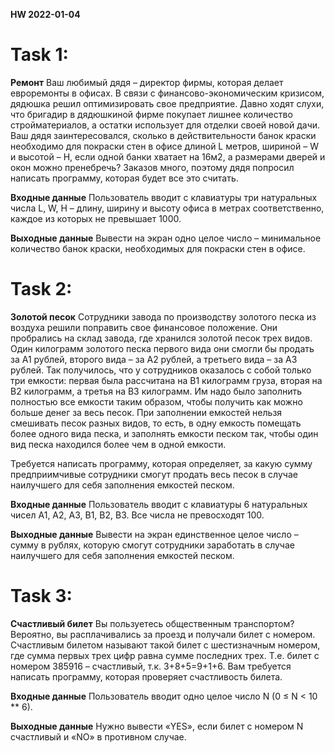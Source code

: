 **HW 2022-01-04**

# Task 1:

**Ремонт**
Ваш любимый дядя – директор фирмы, которая делает евроремонты в офисах. В связи с финансово-экономическим кризисом, дядюшка решил оптимизировать свое предприятие.
Давно ходят слухи, что бригадир в дядюшкиной фирме покупает лишнее количество стройматериалов, а остатки использует для отделки своей новой дачи. Ваш дядя заинтересовался, сколько в действительности банок краски необходимо для покраски стен в офисе длиной L метров, шириной – W и высотой – H, если одной банки хватает на 16м2, а размерами дверей и окон можно пренебречь? Заказов много, поэтому дядя попросил написать программу, которая будет все это считать.

**Входные данные**
Пользователь вводит с клавиатуры три натуральных числа L, W, H – длину, ширину и высоту офиса в метрах соответственно, каждое из которых не превышает 1000.

**Выходные данные**
Вывести на экран одно целое число – минимальное количество банок краски, необходимых для покраски стен в офисе.

# Task 2:

**Золотой песок**
Сотрудники завода по производству золотого песка из воздуха решили поправить свое финансовое положение. Они пробрались на склад завода, где хранился золотой песок трех видов. Один килограмм золотого песка первого вида они смогли бы продать за A1 рублей, второго вида – за A2 рублей, а третьего вида – за A3 рублей. Так получилось, что у сотрудников оказалось с собой только три емкости: первая была рассчитана на B1 килограмм груза, вторая на B2 килограмм, а третья на B3 килограмм. Им надо было заполнить полностью все емкости таким образом, чтобы получить как можно больше денег за весь песок. При заполнении емкостей нельзя смешивать песок разных видов, то есть, в одну емкость помещать более одного вида песка, и заполнять емкости песком так, чтобы один вид песка находился более чем в одной емкости.

Требуется написать программу, которая определяет, за какую сумму предприимчивые сотрудники смогут продать весь песок в случае наилучшего для себя заполнения емкостей песком.

**Входные данные**
Пользователь вводит с клавиатуры 6 натуральных чисел A1, A2, A3, B1, B2, B3. Все числа не превосходят 100.

**Выходные данные**
Вывести на экран единственное целое число – сумму в рублях, которую смогут сотрудники заработать в случае наилучшего для себя заполнения емкостей песком.


# Task 3:

**Счастливый билет**
Вы пользуетесь общественным транспортом? Вероятно, вы расплачивались за проезд и получали билет с номером. Счастливым билетом называют такой билет с шестизначным номером, где сумма первых трех цифр равна сумме последних трех. Т.е. билет с номером 385916 – счастливый, т.к. 3+8+5=9+1+6. Вам требуется написать программу, которая проверяет счастливость билета.

**Входные данные**
Пользователь вводит одно целое число N (0 ≤ N < 10 ** 6).

**Выходные данные**
Нужно вывести «YES», если билет с номером N счастливый и «NO» в противном случае.



